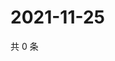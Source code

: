 # 2021-11-25

共 0 条

<!-- BEGIN WEIBO -->
<!-- 最后更新时间 Thu Nov 25 2021 23:09:19 GMT+0800 (China Standard Time) -->

<!-- END WEIBO -->
